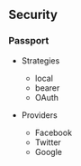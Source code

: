 ## Security
### Passport

* Strategies
  * local
  * bearer
  * OAuth

* Providers
  * Facebook
  * Twitter
  * Google

